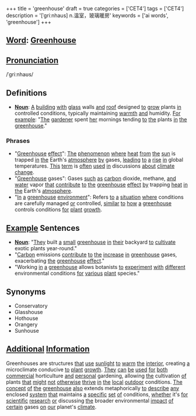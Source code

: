 +++
title = 'greenhouse'
draft = true
categories = ['CET4']
tags = ['CET4']
description = '[ˈgriːnhaus] n.温室，玻璃暖房'
keywords = ['ai words', 'greenhouse']
+++

## [Word](/post/word/): [Greenhouse](/post/greenhouse/)

## [Pronunciation](/post/pronunciation/)
/ˈɡriːnhaʊs/

## Definitions
- **[Noun](/post/noun/)**: [A](/post/a/) [building](/post/building/) [with](/post/with/) [glass](/post/glass/) walls [and](/post/and/) [roof](/post/roof/) designed [to](/post/to/) [grow](/post/grow/) plants [in](/post/in/) controlled conditions, typically maintaining [warmth](/post/warmth/) [and](/post/and/) humidity. [For](/post/for/) [example](/post/example/): "[The](/post/the/) [gardener](/post/gardener/) spent [her](/post/her/) mornings tending [to](/post/to/) [the](/post/the/) plants [in](/post/in/) [the](/post/the/) [greenhouse](/post/greenhouse/)."

### Phrases
- "[Greenhouse](/post/greenhouse/) [effect](/post/effect/)": [The](/post/the/) [phenomenon](/post/phenomenon/) [where](/post/where/) [heat](/post/heat/) [from](/post/from/) [the](/post/the/) [sun](/post/sun/) is trapped [in](/post/in/) [the](/post/the/) Earth's [atmosphere](/post/atmosphere/) [by](/post/by/) gases, [leading](/post/leading/) [to](/post/to/) [a](/post/a/) [rise](/post/rise/) [in](/post/in/) global temperatures. [This](/post/this/) [term](/post/term/) is [often](/post/often/) [used](/post/used/) [in](/post/in/) discussions [about](/post/about/) [climate](/post/climate/) [change](/post/change/).
- "[Greenhouse](/post/greenhouse/) gases": Gases [such](/post/such/) [as](/post/as/) [carbon](/post/carbon/) dioxide, methane, [and](/post/and/) [water](/post/water/) vapor [that](/post/that/) [contribute](/post/contribute/) [to](/post/to/) [the](/post/the/) [greenhouse](/post/greenhouse/) [effect](/post/effect/) [by](/post/by/) trapping [heat](/post/heat/) [in](/post/in/) [the](/post/the/) Earth's [atmosphere](/post/atmosphere/).
- "[In](/post/in/) [a](/post/a/) [greenhouse](/post/greenhouse/) [environment](/post/environment/)": Refers [to](/post/to/) [a](/post/a/) [situation](/post/situation/) [where](/post/where/) conditions are carefully managed [or](/post/or/) controlled, [similar](/post/similar/) [to](/post/to/) [how](/post/how/) [a](/post/a/) [greenhouse](/post/greenhouse/) controls conditions [for](/post/for/) [plant](/post/plant/) [growth](/post/growth/).

## [Example](/post/example/) Sentences
- **[Noun](/post/noun/)**: "[They](/post/they/) built [a](/post/a/) [small](/post/small/) [greenhouse](/post/greenhouse/) [in](/post/in/) [their](/post/their/) backyard [to](/post/to/) [cultivate](/post/cultivate/) exotic plants year-round."
- "[Carbon](/post/carbon/) emissions [contribute](/post/contribute/) [to](/post/to/) [the](/post/the/) [increase](/post/increase/) [in](/post/in/) [greenhouse](/post/greenhouse/) gases, exacerbating [the](/post/the/) [greenhouse](/post/greenhouse/) [effect](/post/effect/)."
- "Working [in](/post/in/) [a](/post/a/) [greenhouse](/post/greenhouse/) allows botanists [to](/post/to/) [experiment](/post/experiment/) [with](/post/with/) [different](/post/different/) environmental conditions [for](/post/for/) [various](/post/various/) [plant](/post/plant/) species."

## Synonyms
- Conservatory
- Glasshouse
- Hothouse
- Orangery
- Sunhouse

## [Additional](/post/additional/) [Information](/post/information/)
Greenhouses are structures [that](/post/that/) [use](/post/use/) [sunlight](/post/sunlight/) [to](/post/to/) [warm](/post/warm/) [the](/post/the/) [interior](/post/interior/), creating [a](/post/a/) microclimate conducive [to](/post/to/) [plant](/post/plant/) [growth](/post/growth/). [They](/post/they/) [can](/post/can/) [be](/post/be/) [used](/post/used/) [for](/post/for/) [both](/post/both/) [commercial](/post/commercial/) horticulture [and](/post/and/) [personal](/post/personal/) gardening, allowing [the](/post/the/) cultivation [of](/post/of/) plants [that](/post/that/) [might](/post/might/) [not](/post/not/) [otherwise](/post/otherwise/) [thrive](/post/thrive/) [in](/post/in/) [the](/post/the/) [local](/post/local/) [outdoor](/post/outdoor/) conditions. [The](/post/the/) [concept](/post/concept/) [of](/post/of/) [the](/post/the/) [greenhouse](/post/greenhouse/) [also](/post/also/) extends metaphorically [to](/post/to/) [describe](/post/describe/) [any](/post/any/) enclosed [system](/post/system/) [that](/post/that/) maintains [a](/post/a/) [specific](/post/specific/) [set](/post/set/) [of](/post/of/) conditions, [whether](/post/whether/) it's [for](/post/for/) [scientific](/post/scientific/) [research](/post/research/) [or](/post/or/) discussing [the](/post/the/) broader environmental [impact](/post/impact/) [of](/post/of/) [certain](/post/certain/) gases [on](/post/on/) [our](/post/our/) planet's [climate](/post/climate/).
